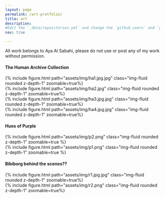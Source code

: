```yaml
---
layout: page
permalink: /art-protfolio/
title: art
description: 
#Edit the `_data/repositories.yml` and change the `github_users` and `github_repos` lists to include your own GitHub profile and repositories.
nav: true

---
```

All work belongs to Aya Al Sabahi, please do not use or post any of my work without permission.

#### The Human Archive Collection
<div class="row mt-3">
    <div class="col-sm mt-3 mt-md-0">
        {% include figure.html path="assets/img/ha1.jpg.jpg" class="img-fluid rounded z-depth-1" zoomable=true%}
    </div>
    <div class="col-sm mt-3 mt-md-0">
        {% include figure.html path="assets/img/ha2.jpg" class="img-fluid rounded z-depth-1" zoomable=true%}
    </div>
    <div class="col-sm mt-3 mt-md-0">
        {% include figure.html path="assets/img/ha3.jpg.jpg" class="img-fluid rounded z-depth-1" zoomable=true%}
    </div>
    <div class="col-sm mt-3 mt-md-0">
        {% include figure.html path="assets/img/ha4.jpg.jpg" class="img-fluid rounded z-depth-1" zoomable=true%}
    </div>
</div>



#### Hues of Purple

<div class="row mt-3">
    <div class="col-sm mt-3 mt-md-0">
        {% include figure.html path="assets/img/p2.png" class="img-fluid rounded z-depth-1" zoomable=true %}
    </div>
    <div class="col-sm mt-3 mt-md-0">
        {% include figure.html path="assets/img/p1.png" class="img-fluid rounded z-depth-1" zoomable=true %}
    </div>
</div>

#### Bibiborg behind the scenes??


<div class="row mt-3">
<div class="col-sm mt-3 mt-md-0">
        {% include figure.html path="assets/img/r1.jpg.jpg" class="img-fluid rounded z-depth-1" zoomable=true%}
    </div>
    <div class="col-sm mt-3 mt-md-0">
        {% include figure.html path="assets/img/r2.png" class="img-fluid rounded z-depth-1" zoomable=true%}
    </div>
</div>



